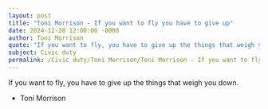 ```yaml
---
layout: post
title: "Toni Morrison - If you want to fly you have to give up"
date: 2024-12-28 12:00:00 -0000
author: Toni Morrison
quote: "If you want to fly, you have to give up the things that weigh you down."
subject: Civic duty
permalink: /Civic duty/Toni Morrison/Toni Morrison - If you want to fly you have to give up
---
```


If you want to fly, you have to give up the things that weigh you down.

- Toni Morrison
